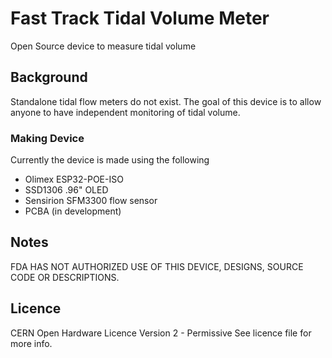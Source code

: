 # Fast Track Tidal Volume Meter

Open Source device to measure tidal volume

## Background

Standalone tidal flow meters do not exist. The goal of this device is to allow anyone to have independent monitoring of tidal volume. 

### Making Device

Currently the device is made using the following

* Olimex ESP32-POE-ISO
* SSD1306 .96" OLED
* Sensirion SFM3300 flow sensor
* PCBA (in development)

## Notes

FDA HAS NOT AUTHORIZED USE OF THIS DEVICE, DESIGNS, SOURCE CODE OR DESCRIPTIONS.

## Licence

CERN Open Hardware Licence Version 2 - Permissive See licence file for more info.



